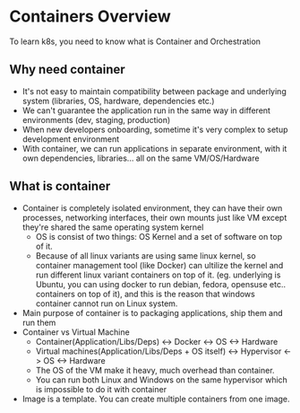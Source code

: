 # Containers Overview

To learn k8s, you need to know what is Container and Orchestration

## Why need container
- It's not easy to maintain compatibility between package and underlying system (libraries, OS, hardware, dependencies etc.)
- We can't guarantee the application run in the same way in different environments (dev, staging, production)
- When new developers onboarding, sometime it's very complex to setup development environment
- With container, we can run applications in separate environment, with it own dependencies, libraries... all on the same VM/OS/Hardware

## What is container
- Container is completely isolated environment, they can have their own processes, networking interfaces, their own mounts just like VM except they're shared the same operating system kernel
  - OS is consist of two things: OS Kernel and a set of software on top of it.
  - Because of all linux variants are using same linux kernel, so container management tool (like Docker) can ultilize the kernel and run different linux variant containers on top of it. (eg. underlying is Ubuntu, you can using docker to run debian, fedora, opensuse etc.. containers on top of it), and this is the reason that windows container cannot run on Linux system.
- Main purpose of container is to packaging applications, ship them and run them
- Container vs Virtual Machine
  - Container(Application/Libs/Deps) <-> Docker <-> OS <-> Hardware
  - Virtual machines(Application/Libs/Deps + OS itself) <-> Hypervisor <-> OS <-> Hardware
  - The OS of the VM make it heavy, much overhead than container. 
  - You can run both Linux and Windows on the same hypervisor which is impossible to do it with container
- Image is a template. You can create multiple containers from one image.
